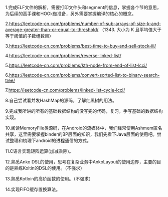 1.完成ELF文件的解析，需要打印文件头和segment的信息，掌握各个节的意思，为后续的高手课和HOOk做准备，另外需要掌握编译的核心的概念。   

 2.https://leetcode-cn.com/problems/number-of-sub-arrays-of-size-k-and-average-greater-than-or-equal-to-threshold/  （1343. 大小为 K 且平均值大于等于阈值的子数组数目）   

3.https://leetcode-cn.com/problems/best-time-to-buy-and-sell-stock-iii/   

4.https://leetcode-cn.com/problems/reverse-linked-list/  

 5.https://leetcode-cn.com/problems/kth-node-from-end-of-list-lcci/   

6.https://leetcode-cn.com/problems/convert-sorted-list-to-binary-search-tree/   

7.https://leetcode-cn.com/problems/linked-list-cycle-lcci/   

8.自己尝试看并发HashMap的源码，了解红黑树的用法。   

9.完成我所讲的所有的基础数据结构的没写完的代码，复习，手写基础的数据结构实现。    

10.阅读MemoryFile类源码，在Android的流媒体中，我们经常使用Ashmem匿名共享，这里需要掌握binder的BP层面的知识，我们先看下Java层面的使用吧。尝试整理和梳理下android的进程通信的方式。   

11.C语言实现矩阵运算(加减乘除)。   

12.熟悉Anko DSL的使用，思考在复杂业务中AnkoLayout的使用边界，主要的目的是熟练Koltin的DSL的使用。（不强求）  

 13.熟悉Kotloin的高阶函数的使用。（不强求）  

 14.实现FIFO缓存置换算法。